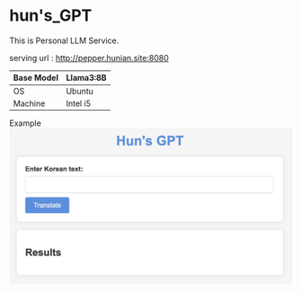 # hun's_GPT

This is Personal LLM Service.

serving url : <a>http://pepper.hunian.site:8080</a>

| Base Model | Llama3:8B |
| --- | --- |
| OS | Ubuntu |
| Machine | Intel i5 |

Example
<img src='./img/Img.png'></img>